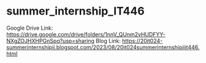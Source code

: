 # summer_internship_IT446
Google Drive Link: 
https://drive.google.com/drive/folders/1nnV_QUnm2vHUDFYY-NXgZOJHXHPGnSpq?usp=sharing
Blog Link:
https://20it024-summerinternshipii.blogspot.com/2023/08/20it024summerinternshipiiit446.html
